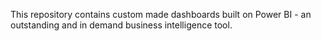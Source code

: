 This repository contains custom made dashboards built on Power BI - an outstanding and in demand business intelligence tool. 
